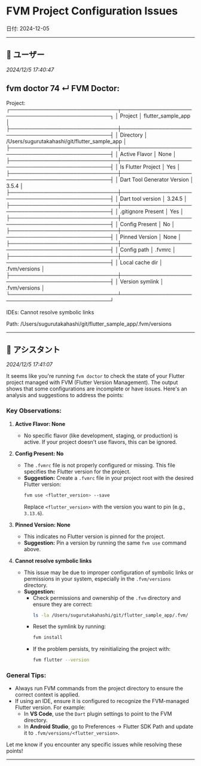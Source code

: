 # FVM Project Configuration Issues

日付: 2024-12-05

---

## 👤 ユーザー
*2024/12/5 17:40:47*

fvm doctor                                                                                                                              74 ↵
FVM Doctor:                                                                                                                                                                     
--------------------------------------------------------------------------------------------------------------------------------------------------------------------------------
Project:
┌─────────────────────────────┬───────────────────────────────────────────────┐
│ Project                     │ flutter_sample_app                            │
├─────────────────────────────┼───────────────────────────────────────────────┤
│ Directory                   │ /Users/sugurutakahashi/git/flutter_sample_app │
├─────────────────────────────┼───────────────────────────────────────────────┤
│ Active Flavor               │ None                                          │
├─────────────────────────────┼───────────────────────────────────────────────┤
│ Is Flutter Project          │ Yes                                           │
├─────────────────────────────┼───────────────────────────────────────────────┤
│ Dart Tool Generator Version │ 3.5.4                                         │
├─────────────────────────────┼───────────────────────────────────────────────┤
│ Dart tool version           │ 3.24.5                                        │
├─────────────────────────────┼───────────────────────────────────────────────┤
│ .gitignore Present          │ Yes                                           │
├─────────────────────────────┼───────────────────────────────────────────────┤
│ Config Present              │ No                                            │
├─────────────────────────────┼───────────────────────────────────────────────┤
│ Pinned Version              │ None                                          │
├─────────────────────────────┼───────────────────────────────────────────────┤
│ Config path                 │ .fvmrc                                        │
├─────────────────────────────┼───────────────────────────────────────────────┤
│ Local cache dir             │ .fvm/versions                                 │
├─────────────────────────────┼───────────────────────────────────────────────┤
│ Version symlink             │ .fvm/versions                                 │
└─────────────────────────────┴───────────────────────────────────────────────┘


IDEs:
Cannot resolve symbolic links

Path: /Users/sugurutakahashi/git/flutter_sample_app/.fvm/versions

---

## 🤖 アシスタント
*2024/12/5 17:41:07*

It seems like you're running `fvm doctor` to check the state of your Flutter project managed with FVM (Flutter Version Management). The output shows that some configurations are incomplete or have issues. Here's an analysis and suggestions to address the points:

### Key Observations:
1. **Active Flavor: None**
   - No specific flavor (like development, staging, or production) is active. If your project doesn't use flavors, this can be ignored.

2. **Config Present: No**
   - The `.fvmrc` file is not properly configured or missing. This file specifies the Flutter version for the project.
   - **Suggestion:** Create a `.fvmrc` file in your project root with the desired Flutter version:
     ```bash
     fvm use <flutter_version> --save
     ```
     Replace `<flutter_version>` with the version you want to pin (e.g., `3.13.6`).

3. **Pinned Version: None**
   - This indicates no Flutter version is pinned for the project.
   - **Suggestion:** Pin a version by running the same `fvm use` command above.

4. **Cannot resolve symbolic links**
   - This issue may be due to improper configuration of symbolic links or permissions in your system, especially in the `.fvm/versions` directory.
   - **Suggestion:**
     - Check permissions and ownership of the `.fvm` directory and ensure they are correct:
       ```bash
       ls -la /Users/sugurutakahashi/git/flutter_sample_app/.fvm/
       ```
     - Reset the symlink by running:
       ```bash
       fvm install
       ```
     - If the problem persists, try reinitializing the project with:
       ```bash
       fvm flutter --version
       ```

### General Tips:
- Always run FVM commands from the project directory to ensure the correct context is applied.
- If using an IDE, ensure it is configured to recognize the FVM-managed Flutter version. For example:
  - In **VS Code**, use the `Dart` plugin settings to point to the FVM directory.
  - In **Android Studio**, go to Preferences → Flutter SDK Path and update it to `.fvm/versions/<flutter_version>`.

Let me know if you encounter any specific issues while resolving these points!

---
